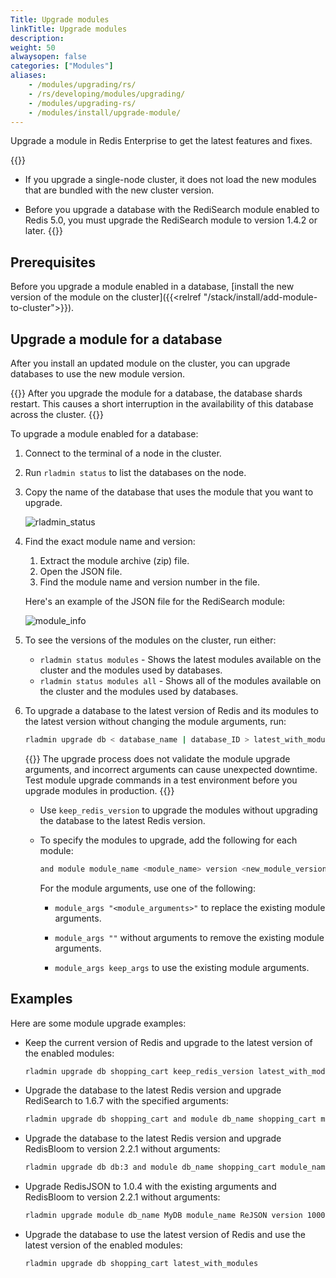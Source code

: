 ```yaml
---
Title: Upgrade modules
linkTitle: Upgrade modules
description:
weight: 50
alwaysopen: false
categories: ["Modules"]
aliases:
    - /modules/upgrading/rs/
    - /rs/developing/modules/upgrading/
    - /modules/upgrading-rs/
    - /modules/install/upgrade-module/
---
```


Upgrade a module in Redis Enterprise to get the latest features and fixes.

{{<note>}}
- If you upgrade a single-node cluster, it does not load the new modules that are bundled with the new cluster version.

- Before you upgrade a database with the RediSearch module enabled to Redis 5.0, you must upgrade the RediSearch module to version 1.4.2 or later.
{{</note>}}

## Prerequisites

Before you upgrade a module enabled in a database, [install the new version of the module on the cluster]({{<relref "/stack/install/add-module-to-cluster">}}).

## Upgrade a module for a database

After you install an updated module on the cluster, you can upgrade databases to use the new module version.

{{<warning>}}
After you upgrade the module for a database, the database shards restart. This causes a short interruption in the availability of this database across the cluster.
{{</warning>}}

To upgrade a module enabled for a database:

1. Connect to the terminal of a node in the cluster.
1. Run `rladmin status` to list the databases on the node.
1. Copy the name of the database that uses the module that you want to upgrade.

    ![rladmin_status](/images/rs/rladmin_status.png)

1. Find the exact module name and version:

    1. Extract the module archive (zip) file.
    1. Open the JSON file.
    1. Find the module name and version number in the file.

    Here's an example of the JSON file for the RediSearch module:

    ![module_info](/images/rs/module_info.png)

1. To see the versions of the modules on the cluster, run either:

    - `rladmin status modules` - Shows the latest modules available on the cluster and the modules used by databases.
    - `rladmin status modules all` - Shows all of the modules available on the cluster and the modules used by databases.

1. To upgrade a database to the latest version of Redis and its modules to the latest version without changing the module arguments, run:

    ```sh
    rladmin upgrade db < database_name | database_ID > latest_with_modules
    ```

    {{<warning>}}
The upgrade process does not validate the module upgrade arguments, and incorrect arguments can cause unexpected downtime. Test module upgrade commands in a test environment before you upgrade modules in production. 
    {{</warning>}}

    - Use `keep_redis_version` to upgrade the modules without upgrading the database to the latest Redis version.

    - To specify the modules to upgrade, add the following for each module:

        ```sh
        and module module_name <module_name> version <new_module_version_number> module_args "<module arguments>"
        ```

        For the module arguments, use one of the following:

        - `module_args "<module_arguments>"` to replace the existing module arguments.

        - `module_args ""` without arguments to remove the existing module arguments.

        - `module_args keep_args` to use the existing module arguments.

## Examples

Here are some module upgrade examples:

- Keep the current version of Redis and upgrade to the latest version of the enabled modules:

    ```sh
    rladmin upgrade db shopping_cart keep_redis_version latest_with_modules
    ```

- Upgrade the database to the latest Redis version and upgrade RediSearch to 1.6.7 with the specified arguments:

    ```sh
    rladmin upgrade db shopping_cart and module db_name shopping_cart module_name ft version 10607 module_args "PARTITIONS AUTO"
    ```

- Upgrade the database to the latest Redis version and upgrade RedisBloom to version 2.2.1 without arguments:

    ```sh
    rladmin upgrade db db:3 and module db_name shopping_cart module_name bf version 20201 module_args ""
    ```

- Upgrade RedisJSON to 1.0.4 with the existing arguments and RedisBloom to version 2.2.1 without arguments:

    ```sh
    rladmin upgrade module db_name MyDB module_name ReJSON version 10004 module_args keep_args and module db_name MyDB module_name bf version 20201 module_args ""
    ```

- Upgrade the database to use the latest version of Redis and use the latest version of the enabled modules:

    ```sh
    rladmin upgrade db shopping_cart latest_with_modules
    ```
